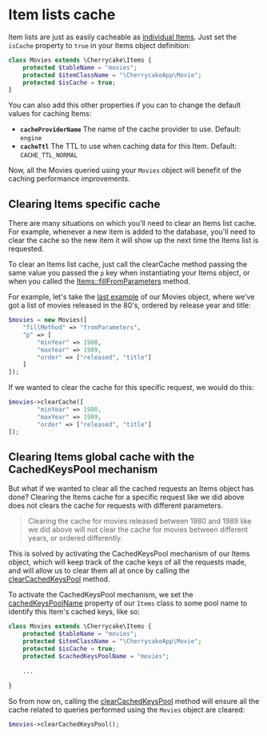 # Item lists cache

Item lists are just as easily cacheable as [individual Items](item-cache.md). Just set the `isCache` property to `true` in your Items object definition:

```php
class Movies extends \Cherrycake\Items {
    protected $tableName = "movies";
    protected $itemClassName = "\CherrycakeApp\Movie";
    protected $isCache = true;
}
```

You can also add this other properties if you can to change the default values for caching Items:

* **`cacheProviderName`** The name of the cache provider to use. Default: `engine`
* **`cacheTtl`** The TTL to use when caching data for this Item. Default: `CACHE_TTL_NORMAL`

Now, all the Movies queried using your `Movies` object will benefit of the caching performance improvements.

## Clearing Items specific cache

There are many situations on which you'll need to clear an Items list cache. For example, whenever a new item is added to the database, you'll need to clear the cache so the new item it will show up the next time the Items list is requested.

To clear an Items list cache, just call the clearCache method passing the same value you passed the `p` key when instantiating your Items object, or when you called the [Items::fillFromParameters](../../reference/core-classes/items/items-methods.md#fillfromparameters) method.

For example, let's take the [last example](mixing-filters-and-ordering.md) of our Movies object, where we've got a list of movies released in the 80's, ordered by release year and title:

```php
$movies = new Movies([
    "fillMethod" => "fromParameters",
    "p" => [
        "minYear" => 1980,
        "maxYear" => 1989,
        "order" => ["released", "title"]
    ]
]);
```

If we wanted to clear the cache for this specific request, we would do this:

```php
$movies->clearCache([
        "minYear" => 1980,
        "maxYear" => 1989,
        "order" => ["released", "title"]
]);
```

## Clearing Items global cache with the CachedKeysPool mechanism

But what if we wanted to clear all the cached requests an Items object has done? Clearing the Items cache for a specific request like we did above does not clears the cache for requests with different parameters.

> Clearing the cache for movies released between 1980 and 1989 like we did above will not clear the cache for movies between different years, or ordered differently.

This is solved by activating the CachedKeysPool mechanism of our Items object, which will keep track of the cache keys of all the requests made, and will allow us to clear them all at once by calling the [clearCachedKeysPool](../../reference/core-classes/items/items-methods.md#clearcachedkeyspool) method.

To activate the CachedKeysPool mechanism, we set the [cachedKeysPoolName](../../reference/core-classes/items/items-properties.md#cachedkeyspoolname) property of our `Items` class to some pool name to identify this Item's cached keys, like so:

```php
class Movies extends \Cherrycake\Items {
    protected $tableName = "movies";
    protected $itemClassName = "\CherrycakeApp\Movie";
    protected $isCache = true;
    protected $cachedKeysPoolName = "movies";
    
    ...
    
}
```

So from now on, calling the [clearCachedKeysPool](../../reference/core-classes/items/items-methods.md#clearcachedkeyspool) method will ensure all the cache related to queries performed using the `Movies` object are cleared:

```php
$movies->clearCachedKeysPool();
```


